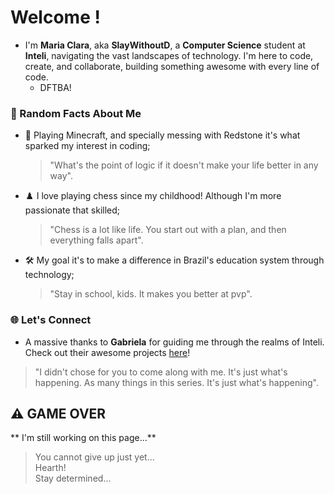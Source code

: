 # Welcome ! 

- I'm **Maria Clara**, aka **SlayWithoutD**, a **Computer Science** student at **Inteli**, navigating the vast landscapes of technology. I'm here to code, create, and collaborate, building something awesome with every line of code. <br />
  -   DFTBA!

### 🏹 Random Facts About Me
- 🌌 Playing Minecraft, and specially messing with Redstone it's what sparked my interest in coding;
  > "What's the point of logic if it doesn't make your life better in any way".
- ♟️ I love playing chess since my childhood! Although I'm more passionate that skilled;
  > "Chess is a lot like life. You start out with a plan, and then everything falls apart".
- 🛠 My goal it's to make a difference in Brazil's education system through technology;
  > "Stay in school, kids. It makes you better at pvp".
  

### 🌐 Let's Connect 


  - A massive thanks to **Gabriela** for guiding me through the realms of Inteli. Check out their awesome projects [here](https://github.com/[YourFriendUsername])!
  > "I didn't chose for you to come along with me. It's just what's happening. As many things in this series. It's just what's happening".

## ⚠️ GAME OVER
** I'm still working on this page...**
>You cannot give up just yet... <br />
Hearth! <br />
Stay determined...


